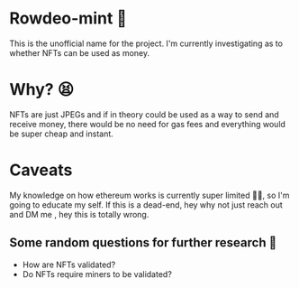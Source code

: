 # Rowdeo-mint 🤑
This is the unofficial name for the project. I'm currently investigating as to whether NFTs can be used as money.

# Why? 😫
NFTs are just JPEGs and if in theory could be used as a way to send and receive money, there would be no need
for gas fees and everything would be super cheap and instant.

# Caveats
My knowledge on how ethereum works is currently super limited 🥺🥺, so I'm going to educate my self.
If this is a dead-end, hey why not just reach out and DM me , hey this is totally wrong.

## Some random questions for further research 🔬
* How are NFTs validated?
* Do NFTs require miners to be validated?


